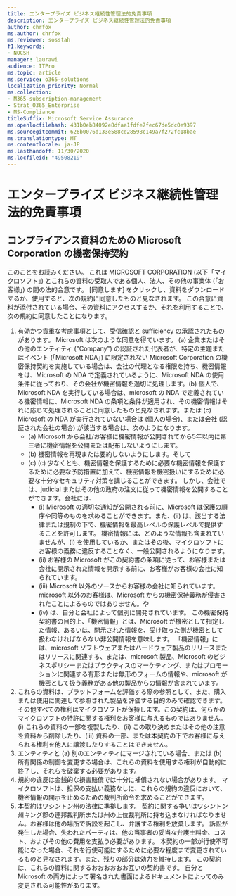 ```yaml
---
title: エンタープライズ ビジネス継続性管理法的免責事項
description: エンタープライズ ビジネス継続性管理法的免責事項
author: chrfox
ms.author: chrfox
ms.reviewer: sosstah
f1.keywords:
- NOCSH
manager: laurawi
audience: ITPro
ms.topic: article
ms.service: o365-solutions
localization_priority: Normal
ms.collection:
- M365-subscription-management
- Strat_O365_Enterprise
- MS-Compliance
titleSuffix: Microsoft Service Assurance
ms.openlocfilehash: 431b0eb84092e8dfaa1fdfe7fec67de5dc0e9397
ms.sourcegitcommit: 626b0076d133e588cd28598c149a7f272fc18bae
ms.translationtype: MT
ms.contentlocale: ja-JP
ms.lasthandoff: 11/30/2020
ms.locfileid: "49508219"
---
```

# <a name="enterprise-business-continuity-management-legal-disclaimer"></a>エンタープライズ ビジネス継続性管理法的免責事項

## <a name="microsoft-corporation-non-disclosure-agreement-for-compliance-materials"></a>コンプライアンス資料のための Microsoft Corporation の機密保持契約

このことをお読みください。 これは MICROSOFT CORPORATION (以下「マイクロソフト」) とこれらの資料の受取人である個人、法人、その他の事業体 (「お客様」) の間の法的合意です。 [同意します] をクリックし、資料をダウンロードするか、使用すると、次の規約に同意したものと見なされます。 この合意に資料が添付されている場合、その資料にアクセスするか、それを利用することで、次の規約に同意したことになります。

1. 有効かつ貴重な考慮事項として、受信確認と sufficiency の承認されたものがあります。 Microsoft は次のような同意を得ています。 (a) 企業またはその他のエンティティ ("Company") の認証された代表者が、特定の主題またはイベント (「Microsoft NDA」) に限定されない Microsoft Corporation の機密保持契約を実施している場合は、会社の代理となる権限を持ち、機密情報をは、Microsoft の NDA で定義されているように、Microsoft NDA の使用条件に従っており、その会社が機密情報を適切に処理します。(b) 個人で、Microsoft NDA を実行している場合は、microsoft の NDA で定義されている機密情報に、Microsoft NDA の条項と条件が適用され、その機密情報はそれに応じて処理されることに同意したものと見なされます。または (c) Microsoft の NDA が実行されていない場合は (個人の場合)、または会社 (認証された会社の場合) が該当する場合は、次のようになります。 
    - (a) Microsoft から会社/お客様に機密情報が公開されてから5年以内に第三者に機密情報を公開または配布しないようにします。 
    - (b) 機密情報を再現または要約しないようにします。そして 
    - (c) (c) 少なくとも、機密情報を保護するために必要な機密情報を保護するために必要な予防措置に加えて、機密情報を機密扱いにするために必要な十分なセキュリティ対策を講じることができます。 しかし、会社では、judicial またはその他の政府の注文に従って機密情報を公開することができます。会社には、 
        - (i) Microsoft の適切な通知が公開される前に、Microsoft は保護の順序や同等のものを求めることができます。また、(ii) は、該当する法律または規制の下で、機密情報を最高レベルの保護レベルで提供することを許可します。 機密情報には、どのような情報も含まれていませんが、(i) を使用しているか、またはその後、マイクロソフトにお客様の義務に違反することなく、一般公開されるようになります。 
        - (ii) お客様の Microsoft がこの契約書の条項に従って、お客様または会社に開示された情報を開示する前に、お客様がお客様の会社に知られています。
        - (iii) Microsoft 以外のソースからお客様の会社に知られています。 microsoft 以外のお客様は、Microsoft からの機密保持義務が侵害されたことによるものではありません。や
        - (iv) は、自分と会社によって個別に開発されています。 この機密保持契約書の目的上、「機密情報」とは、Microsoft が機密として指定した情報、あるいは、開示された情報を、受け取った側が機密として扱わなければならない非公開情報を意味します。 「機密情報」には、microsoft ソフトウェアまたはハードウェア製品のリリースまたはリリースに関連する、または、microsoft 製品、Microsoft のビジネスポリシーまたはプラクティスのマーケティング、またはプロモーションに関連する有形または無形のフォームの情報や、microsoft が機密として扱う義務がある他の製品からの情報が含まれています。
2. これらの資料は、プラットフォームを評価する際の参照として、また、購入または使用に関連して参照された製品を評価する目的のみで確認できます。 その他すべての権利はマイクロソフトが保持します。この契約は、何らかのマイクロソフトの特許に関する権利をお客様に与えるものではありません。 (i) これらの資料の一部を複製したり、(ii) この取り決めまたはその他の注意を資料から削除したり、(iii) 資料の一部、または本契約の下でお客様に与えられる権利を他人に譲渡したりすることはできません。 
3. エンティティと (a) 別のエンティティにマージされている場合、または (b) 所有関係の制御を変更する場合は、これらの資料を使用する権利が自動的に終了し、それらを破棄する必要があります。 
4. 規約の違反は金銭的な損害賠償では十分に補償されない場合があります。  マイクロソフトは、担保の支払い義務なしに、これらの規約の違反において、機密情報の開示を止めるための裁判所命令を求めることができます。  
5. 本契約はワシントン州の法律に準拠します。 契約に関する争いはワシントン州キング郡の連邦裁判所または州の上位裁判所に持ち込まなければなりません。お客様は他の場所で訴訟を起こし、弁護する権利を放棄します。 訴訟が発生した場合、失われたパーティは、他の当事者の妥当な弁護士料金、コスト、およびその他の費用を支払う必要があります。 本契約の一部が行使不可能になった場合、それを行使可能にするために必要な程度まで変更されているものと見なされます。また、残りの部分は効力を維持します。 この契約は、これらの資料に関するおおおおおお互いの契約書です。 自分と Microsoft の両方によって署名された書面によるドキュメントによってのみ変更される可能性があります。
